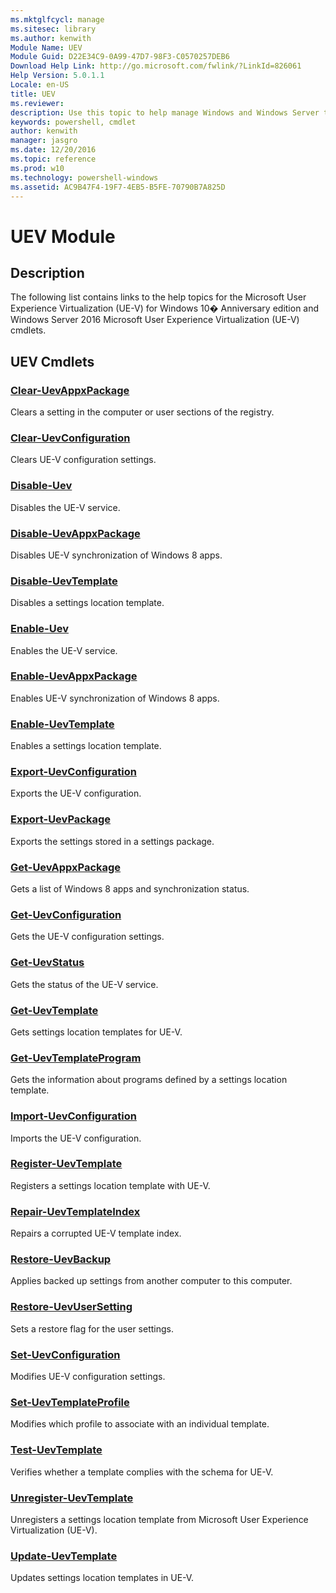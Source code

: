 ```yaml
---
ms.mktglfcycl: manage
ms.sitesec: library
ms.author: kenwith
Module Name: UEV
Module Guid: D22E34C9-0A99-47D7-98F3-C0570257DEB6
Download Help Link: http://go.microsoft.com/fwlink/?LinkId=826061
Help Version: 5.0.1.1
Locale: en-US
title: UEV
ms.reviewer:
description: Use this topic to help manage Windows and Windows Server technologies with Windows PowerShell.
keywords: powershell, cmdlet
author: kenwith
manager: jasgro
ms.date: 12/20/2016
ms.topic: reference
ms.prod: w10
ms.technology: powershell-windows
ms.assetid: AC9B47F4-19F7-4EB5-B5FE-70790B7A825D
---
```


# UEV Module
## Description
The following list contains links to the help topics for the Microsoft User Experience Virtualization (UE-V) for Windows 10� Anniversary edition and Windows Server 2016 Microsoft User Experience Virtualization (UE-V) cmdlets.

## UEV Cmdlets
### [Clear-UevAppxPackage](./Clear-UevAppxPackage.md)
Clears a setting in the computer or user sections of the registry.

### [Clear-UevConfiguration](./Clear-UevConfiguration.md)
Clears UE-V configuration settings.

### [Disable-Uev](./Disable-Uev.md)
Disables the UE-V service.

### [Disable-UevAppxPackage](./Disable-UevAppxPackage.md)
Disables UE-V synchronization of Windows 8 apps.

### [Disable-UevTemplate](./Disable-UevTemplate.md)
Disables a settings location template.

### [Enable-Uev](./Enable-Uev.md)
Enables the UE-V service.

### [Enable-UevAppxPackage](./Enable-UevAppxPackage.md)
Enables UE-V synchronization of Windows 8 apps.

### [Enable-UevTemplate](./Enable-UevTemplate.md)
Enables a settings location template.

### [Export-UevConfiguration](./Export-UevConfiguration.md)
Exports the UE-V configuration.

### [Export-UevPackage](./Export-UevPackage.md)
Exports the settings stored in a settings package.

### [Get-UevAppxPackage](./Get-UevAppxPackage.md)
Gets a list of Windows 8 apps and synchronization status.

### [Get-UevConfiguration](./Get-UevConfiguration.md)
Gets the UE-V configuration settings.

### [Get-UevStatus](./Get-UevStatus.md)
Gets the status of the UE-V service.

### [Get-UevTemplate](./Get-UevTemplate.md)
Gets settings location templates for UE-V.

### [Get-UevTemplateProgram](./Get-UevTemplateProgram.md)
Gets the information about programs defined by a settings location template.

### [Import-UevConfiguration](./Import-UevConfiguration.md)
Imports the UE-V configuration.

### [Register-UevTemplate](./Register-UevTemplate.md)
Registers a settings location template with UE-V.

### [Repair-UevTemplateIndex](./Repair-UevTemplateIndex.md)
Repairs a corrupted UE-V template index.

### [Restore-UevBackup](./Restore-UevBackup.md)
Applies backed up settings from another computer to this computer.

### [Restore-UevUserSetting](./Restore-UevUserSetting.md)
Sets a restore flag for the user settings.

### [Set-UevConfiguration](./Set-UevConfiguration.md)
Modifies UE-V configuration settings.

### [Set-UevTemplateProfile](./Set-UevTemplateProfile.md)
Modifies which profile to associate with an individual template.

### [Test-UevTemplate](./Test-UevTemplate.md)
Verifies whether a template complies with the schema for UE-V.

### [Unregister-UevTemplate](./Unregister-UevTemplate.md)
Unregisters a settings location template from Microsoft User Experience Virtualization (UE-V).

### [Update-UevTemplate](./Update-UevTemplate.md)
Updates settings location templates in UE-V.
